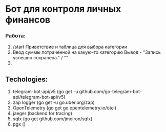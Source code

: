 # Бот для контроля личных финансов

### Работа:
1. /start
Приветствие и таблица для выбора категории
2. Ввод суммы потраченной на какую-то категорию
Вывод - "Запись успешно сохранена." / "" 
3. 

## Techologies:

1.  telegram-bot-api/v5 (go get -u github.com/go-telegram-bot-api/telegram-bot-api/v5)
2.  zap logger (go get -u go.uber.org/zap)
3.  OpenTelemetry (go get go.opentelemetry.io/otel)
4.  jaeger (backend for tracing)
5.  sqlx (go get github.com/jmoiron/sqlx)
6.  pgx ()
